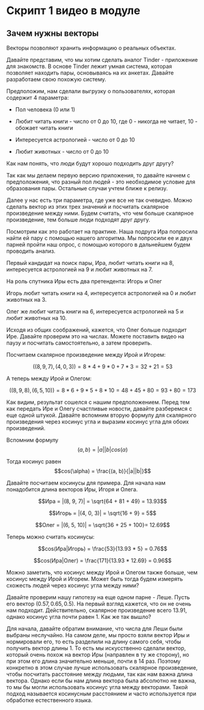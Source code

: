 # Скрипт 1 видео в модуле

## Зачем нужны векторы

Векторы позволяют хранить информацию о реальных объектах.

Давайте представим, что мы хотим сделать аналог Tinder - приложение для знакомств. В основе Tinder лежит умная система, которая позволяет находить пары, основываясь на их анкетах. Давайте разработаем свою похожую систему.

Предположим, нам сделали выгрузку о пользователях, которая содержит 4 параметра:

- Пол человека (0 или 1)

- Любит читать книги - число от 0 до 10, где 0 - никогда не читает, 10 - обожает читать книги

- Интересуется астрологией - число от 0 до 10

- Любит животных - число от 0 до 10

Как нам понять, что люди будут хорошо подходить друг другу?

Так как мы делаем первую версию приложения, то давайте начнем с предположения, что разный пол людей - это необходимое условие для образования пары. Остальные случаи учтем ближе к релизу.

Далее у нас есть три параметра, где уже все не так очевидно. Можно сделать вектор из этих трех значений и посчитать скалярное произведение между ними. Будем считать, что чем больше скалярное произведение, тем больше люди подходят друг другу.

Посмотрим как это работает на практике. Наша подруга Ира попросила найти ей пару с помощью нашего алгоритма. Мы попросили ее и двух парней пройти наш опрос, с помощью которого в дальнейшем будем проводить анализ.

Первый кандидат на поиск пары, Ира, любит читать книги на 8, интересуется астрологией на 9 и любит животных на 7.

На роль спутника Иры есть два претендента: Игорь и Олег

Игорь любит читать книги на 4, интересуется астрологией на 0 и любит животных на 3.

Олег же любит читать книги на 6, интересуется астрологией на 5 и любит животных на 10.

Исходя из общих соображений, кажется, что Олег больше подходит Ире. Давайте проверим это на числах. Можете поставить видео на паузу и посчитать самостоятельно, а затем проверить.

Посчитаем скалярное произведение между Ирой и Игорем:

$$((8, 9, 7), (4, 0, 3)) = 8 * 4 + 9 * 0 + 7 * 3 = 32 + 21 = 53$$

А теперь между Ирой и Олегом:

$$((8, 9, 8), (6, 5, 10)) = 8 * 6 + 9 * 5 + 8 * 10 = 48 + 45 + 80 = 93 + 80 = 173$$

Как видим, результат сошелся с нашим предположением. Перед тем как передать Ире и Олегу счастливые новости, давайте разберемся с еще одной штукой. Давайте вспомним вторую формулу для скалярного произведения через косинус угла и выразим косинус угла для обоих произведений.

Вспомним формулу
$$(a, b) = |a||b|cos(\alpha)$$

Тогда косинус равен
$$cos(\alpha) = \frac{(a, b)}{|a||b|}$$

Давайте посчитаем косинусы для примера. Для начала нам понадобится длина векторов Иры, Игоря и Олега.

$$Ира = |(8, 9, 7)| = \sqrt{64 + 81 + 49} = 13.93$$

$$Игорь = |(4, 0, 3)| = \sqrt{16 + 9} = 5$$

$$Олег = |(6, 5, 10)| = \sqrt{36 + 25 + 100}= 12.69$$

Теперь можно считать косинусы:

$$cos(Ира|Игорь) = \frac{53}{13.93 * 5} = 0.76$$

$$cos(Ира|Олег) = \frac{171}{13.93 * 12.69} = 0.96$$

Можно заметить, что косинус между Ирой и Олегом также больше, чем косинус между Ирой и Игорем. Может быть тогда будем измерять схожесть людей через косинус угла между ними?

Давайте проверим нашу гипотезу на еще одном парне - Леше. Пусть его вектор $(0.57, 0.65, 0.5)$. На первый взгляд кажется, что он не очень нам подходит. Действительно, скалярное произведение всего 13.91, однако косинус угла почти равен 1. Как же так вышло?

Для начала, давайте обратим внимание, что числа для Леши были выбраны неслучайно. На самом деле, мы просто взяли вектор Иры и нормировали его, то есть разделили на длину самого себя, чтобы получить вектор длины 1. То есть мы искусственно сделали вектор, который очень похож на вектор Иры (направлен в ту же сторону), но при этом его длина значительно меньше, почти в 14 раз. Поэтому конкретно в этом случае лучше использовать скалярное произведение, чтобы посчитать расстояние между людьми, так как нам важна длина вектора. Однако если бы нам длина вектора была абсолютно не важна, то мы бы могли использовать косинус угла между векторами. Такой подход называется косинусным расстоянием и часто используется при обработке естественного языка.
